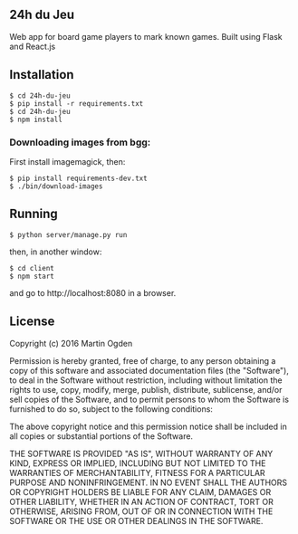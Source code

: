 ## 24h du Jeu

Web app for board game players to mark known games. Built using Flask and React.js


## Installation

	$ cd 24h-du-jeu
	$ pip install -r requirements.txt
	$ cd 24h-du-jeu
	$ npm install

### Downloading images from bgg:

First install imagemagick, then:


 	$ pip install requirements-dev.txt
 	$ ./bin/download-images


## Running

	$ python server/manage.py run

then, in another window:

	$ cd client
	$ npm start

and go to http://localhost:8080 in a browser.


## License

Copyright (c) 2016 Martin Ogden


Permission is hereby granted, free of charge, to any person obtaining a copy of this software and associated documentation files (the "Software"), to deal in the Software without restriction, including without limitation the rights to use, copy, modify, merge, publish, distribute, sublicense, and/or sell copies of the Software, and to permit persons to whom the Software is furnished to do so, subject to the following conditions:

The above copyright notice and this permission notice shall be included in all copies or substantial portions of the Software.

THE SOFTWARE IS PROVIDED "AS IS", WITHOUT WARRANTY OF ANY KIND, EXPRESS OR IMPLIED, INCLUDING BUT NOT LIMITED TO THE WARRANTIES OF MERCHANTABILITY, FITNESS FOR A PARTICULAR PURPOSE AND NONINFRINGEMENT. IN NO EVENT SHALL THE AUTHORS OR COPYRIGHT HOLDERS BE LIABLE FOR ANY CLAIM, DAMAGES OR OTHER LIABILITY, WHETHER IN AN ACTION OF CONTRACT, TORT OR OTHERWISE, ARISING FROM, OUT OF OR IN CONNECTION WITH THE SOFTWARE OR THE USE OR OTHER DEALINGS IN THE SOFTWARE.
